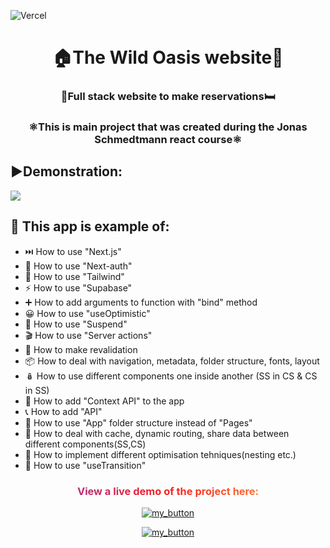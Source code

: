 ![Vercel](http://r-09-the-wild-oasis-website.vercel.app/?app=therealsujitk-vercel-badge)

<h1 align="center">🏠The Wild Oasis website🌲</h1>
<h3 align="center">🛌Full stack website to make reservations🛏️</h3>
<h3 align="center" >⚛️This is  main project that was created during the Jonas Schmedtmann react course⚛️</h3>

## ▶️Demonstration:
<img src="./public/the-wild-oasis-website.gif" />

## 🚀 This app is example of:
- ⏭️ How to use "Next.js"
- 👮 How to use "Next-auth"
- 💙 How to use "Tailwind"
- ⚡ How to use "Supabase"
- ➕ How to add arguments to function with "bind" method
- 😀 How to use "useOptimistic"
- 🚟 How to use "Suspend"
- 🎬 How to use "Server actions"
- 🪪 How to make revalidation
- 📦 How to deal with navigation, metadata, folder structure, fonts, layout
- 🪆 How to use different components one inside another (SS in CS & CS in SS)
- 📖 How to add "Context API" to the app
- 📞 How to add "API"
- 🍏 How to use "App" folder structure instead of "Pages"
- 📃 How to deal with cache, dynamic routing, share data between different components(SS,CS)
- 💽 How to implement different optimisation tehniques(nesting etc.)
- 👻 How to use "useTransition"


  
<div align="center">
<h3 style="background: linear-gradient(to right, #833ab4, #fd1d1d, #fcb045); -webkit-background-clip: text; -webkit-text-fill-color: transparent;" 
> View a live demo of the project here:</h3>

[![my_button](https://img.shields.io/badge/click_me-37a779?style=for-the-badge)]([https://the-wild-oasis-dep.netlify.app/](https://r-09-the-wild-oasis-website.vercel.app/))

[![my_button](https://img.shields.io/badge/🟦🟨-37a779?style=for-the-badge)](https://www.youtube.com/watch?v=G510jeWiaV0)


</div>
